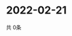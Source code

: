# 2022-02-21
  共 0条

  <!-- BEGIN -->
  <!-- 最后更新时间Mon Feb 21 2022 06:08:02 GMT+0000 (Coordinated Universal Time) -->
  
  <!-- END -->
  
  